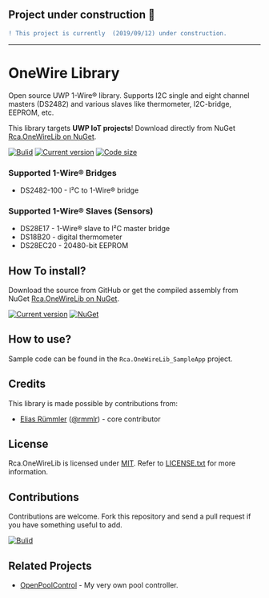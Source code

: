 ## Project under construction :construction:
```diff
! This project is currently  (2019/09/12) under construction.
```

---

# OneWire Library
Open source UWP 1-Wire® library. Supports I2C single and eight channel masters (DS2482) and various slaves like thermometer, I2C-bridge, EEPROM, etc. 

This library targets __UWP IoT projects__! Download directly from NuGet [Rca.OneWireLib on NuGet](https://nuget.org/packages/Rca.OneWireLib).


[![Bulid](https://img.shields.io/appveyor/ci/100prznt/rca-onewirelib.svg?logo=appveyor&style=popout-square)](https://ci.appveyor.com/project/100prznt/rca-onewirelib)   [![Current version](https://img.shields.io/nuget/v/Rca.OneWireLib.svg?logo=nuget&logoColor=%23ef8b00&style=popout-square)](https://www.nuget.org/packages/Rca.OneWireLib/)   [![Code size](https://img.shields.io/github/languages/code-size/100prznt/Rca.OneWireLib.svg?logo=github&style=popout-square)](#) 


### Supported 1-Wire® Bridges
* DS2482-100 - I²C to 1-Wire® bridge

### Supported 1-Wire® Slaves (Sensors)
* DS28E17 - 1-Wire® slave to I²C master bridge
* DS18B20 - digital thermometer
* DS28EC20 - 20480-bit EEPROM


## How To install?
Download the source from GitHub or get the compiled assembly from NuGet [Rca.OneWireLib on NuGet](https://nuget.org/packages/Rca.OneWireLib).

[![Current version](https://img.shields.io/nuget/v/Rca.OneWireLib.svg?logo=nuget&logoColor=%23ef8b00&style=popout-square)](https://www.nuget.org/packages/Rca.OneWireLib/)   [![NuGet](https://img.shields.io/nuget/dt/Rca.OneWireLib.svg?logo=nuget&logoColor=%23ef8b00&style=popout-square)](https://www.nuget.org/packages/Rca.OneWireLib/)


## How to use?
Sample code can be found in the ``Rca.OneWireLib_SampleApp`` project.


## Credits
This library is made possible by contributions from:
* [Elias Rümmler](http://www.100prznt.de) ([@rmmlr](https://github.com/rmmlr)) - core contributor

## License
Rca.OneWireLib is licensed under [MIT](http://www.opensource.org/licenses/mit-license.php "Read more about the MIT license form"). Refer to [LICENSE.txt](https://github.com/100prznt/Rca.OneWireLib/blob/master/LICENSE.txt) for more information.

## Contributions
Contributions are welcome. Fork this repository and send a pull request if you have something useful to add.


[![Bulid](https://img.shields.io/appveyor/ci/100prznt/rca-onewirelib.svg?logo=appveyor&style=popout-square)](https://ci.appveyor.com/project/100prznt/rca-onewirelib)


## Related Projects
* [OpenPoolControl](https://github.com/100prznt/opc) - My very own pool controller.
